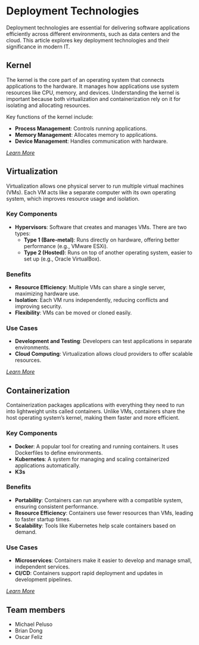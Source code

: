 # Deployment Technologies

Deployment technologies are essential for delivering software applications efficiently across different environments, such as data centers and the cloud. This article explores key deployment technologies and their significance in modern IT.

## Kernel

The kernel is the core part of an operating system that connects applications to the hardware. It manages how applications use system resources like CPU, memory, and devices. Understanding the kernel is important because both virtualization and containerization rely on it for isolating and allocating resources.

Key functions of the kernel include:
- **Process Management**: Controls running applications.
- **Memory Management**: Allocates memory to applications.
- **Device Management**: Handles communication with hardware.

*[Learn More](./1-0-kernel.md)*

## Virtualization

Virtualization allows one physical server to run multiple virtual machines (VMs). Each VM acts like a separate computer with its own operating system, which improves resource usage and isolation.

### Key Components
- **Hypervisors**: Software that creates and manages VMs. There are two types:
  - **Type 1 (Bare-metal)**: Runs directly on hardware, offering better performance (e.g., VMware ESXi).
  - **Type 2 (Hosted)**: Runs on top of another operating system, easier to set up (e.g., Oracle VirtualBox).

### Benefits
- **Resource Efficiency**: Multiple VMs can share a single server, maximizing hardware use.
- **Isolation**: Each VM runs independently, reducing conflicts and improving security.
- **Flexibility**: VMs can be moved or cloned easily.

### Use Cases
- **Development and Testing**: Developers can test applications in separate environments.
- **Cloud Computing**: Virtualization allows cloud providers to offer scalable resources.

*[Learn More](./2-0-virtualization.md)*

## Containerization

Containerization packages applications with everything they need to run into lightweight units called containers. Unlike VMs, containers share the host operating system’s kernel, making them faster and more efficient.

### Key Components
- **Docker**: A popular tool for creating and running containers. It uses Dockerfiles to define environments.
- **Kubernetes**: A system for managing and scaling containerized applications automatically.
- **K3s**

### Benefits
- **Portability**: Containers can run anywhere with a compatible system, ensuring consistent performance.
- **Resource Efficiency**: Containers use fewer resources than VMs, leading to faster startup times.
- **Scalability**: Tools like Kubernetes help scale containers based on demand.

### Use Cases
- **Microservices**: Containers make it easier to develop and manage small, independent services.
- **CI/CD**: Containers support rapid deployment and updates in development pipelines.

*[Learn More](./3-0-containerization.md)*

## Team members
- Michael Peluso
- Brian Dong
- Oscar Feliz